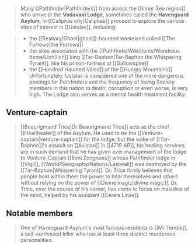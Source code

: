 > Many [[Pathfinder|Pathfinders]] from across the [[Inner Sea region]] who arrive at the **Vodavani Lodge**, sometimes called the **Havenguard Asylum**, in [[Caliphas city|Caliphas]] proceed to explore the various sites of interest in [[Ustalav]], including:

> - the [[Bestiary/Ghost|ghost]]-haunted wasteland called [[The Furrows|the Furrows]]
> - the sites associated with the [[PathfinderWiki/Items/Wondrous Items/Lich|lich]] king [[Tar-Baphon|Tar-Baphon the Whispering Tyrant]], like his prison-fortress at [[Gallowspire]]
> - the [[Hundred Haunted Vales]] of the [[Hungry Mountains]]
> Unfortunately, Ustalav is considered one of the more dangerous postings for Pathfinders and the frequency of losing Society members in this nation to death, corruption or even worse, is very high.
> The Lodge also serves as a mental health treatment facility.


## Venture-captain

> [[Beaurigmand Trice|Dr Beaurigmand Trice]] acts as the chief [[Heal|healer]] of the Asylum. He used to be the [[Venture-captain|venture-captain]] for the lodge, but the wake of [[Tar-Baphon]]'s assault on [[Avistan]] in [[4719 AR]], his healing services are in such demand that he has given over management of the lodge to Venture-Captain [[Evni Zongnoss]] whose Pathfinder lodge in [[Vigil]], [[World/Geography/Nations/Lastwall]] was destroyed by the [[Tar-Baphon|Whispering Tyrant]].
> Dr. Trice firmly believes that people hold within them the power to heal themselves and others without relying on the power of [[Divine magic|divine magic]]. Dr. Trice, over the course of his career, has come to focus on maladies of the mind, helped by his assistant [[Cereis Linas]].


## Notable members

> One of Havenguard Asylum's most famous residents is [[Mr Tembs]], a self-confessed killer who has at least three distinct murderous personalities.









